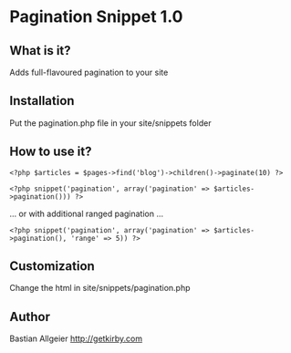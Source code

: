# Pagination Snippet 1.0

## What is it?

Adds full-flavoured pagination to your site

## Installation 

Put the pagination.php file in your site/snippets folder

## How to use it?

	<?php $articles = $pages->find('blog')->children()->paginate(10) ?>

    <?php snippet('pagination', array('pagination' => $articles->pagination())) ?>

… or with additional ranged pagination …

    <?php snippet('pagination', array('pagination' => $articles->pagination(), 'range' => 5)) ?>
	    
## Customization

Change the html in site/snippets/pagination.php

## Author
Bastian Allgeier
<http://getkirby.com>